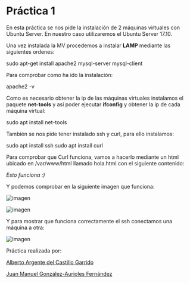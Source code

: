 # Práctica 1
En esta práctica se nos pide la instalación de 2 máquinas virtuales con Ubuntu Server. En nuestro caso utilizaremos el Ubuntu Server 17.10.

Una vez instalada la MV procedemos a instalar **LAMP** mediante las siguientes ordenes:

sudo apt-get install apache2 mysql-server mysql-client

Para comprobar como ha ido la instalación:

apache2 -v 

Como es necesario obtener la ip de las máquinas virtuales instalamos el paquete **net-tools** y así poder ejecutar **ifconfig** y obtener la ip de cada máquina virtual:

sudo apt install net-tools

También se nos pide tener instalado ssh y curl, para ello instalamos:

sudo apt install ssh sudo apt install curl

Para comprobar que Curl funciona, vamos a hacerlo mediante un html ubicado en /var/www/html llamado hola.html con el siguiente contenido:

*Esto funciona :)*

Y podemos comprobar en la siguiente imagen que funciona:

![imagen](https://github.com/Juanmagaf/SWAP/blob/master/Pr%C3%A1cticas/P1/curlOn.PNG)

![imagen](https://github.com/Juanmagaf/SWAP/blob/master/Pr%C3%A1cticas/P1/curlOn1.PNG)

Y para mostrar que funciona correctamente el ssh conectamos una máquina a otra:

![imagen](https://github.com/Juanmagaf/SWAP/blob/master/Pr%C3%A1cticas/P1/sshOn.PNG)

Práctica realizada por:

[Alberto Argente del Castillo Garrido](https://github.com/AlArgente/)

[Juan Manuel González-Aurioles Fernández](https://github.com/Juanmagaf/)
